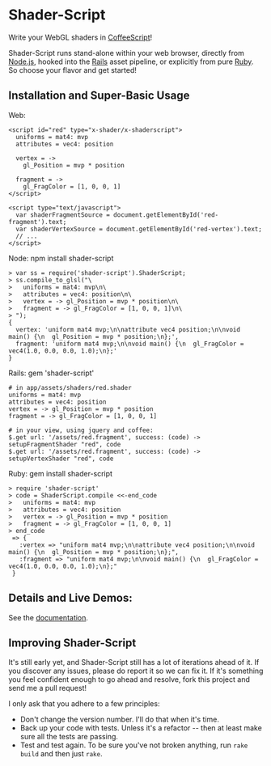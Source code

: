 # Shader-Script

Write your WebGL shaders in [CoffeeScript](http://coffeescript.org)!

Shader-Script runs stand-alone within your web browser, directly from [Node.js](http://nodejs.org), hooked into the [Rails](http://rubyonrails.org) asset pipeline, or explicitly from pure [Ruby](http://ruby-lang.org). So choose your flavor and get started!

## Installation and Super-Basic Usage

Web:
    <script type="text/javascript"
            src="https://sinisterchipmunk.github.com/shader-script/shader-script.js">
    </script>

    <script id="red" type="x-shader/x-shaderscript">
      uniforms = mat4: mvp
      attributes = vec4: position

      vertex = ->
        gl_Position = mvp * position
        
      fragment = ->
        gl_FragColor = [1, 0, 0, 1]
    </script>
    
    <script type="text/javascript">
      var shaderFragmentSource = document.getElementById('red-fragment').text;
      var shaderVertexSource = document.getElementById('red-vertex').text;
      // ...
    </script>

Node:
    npm install shader-script

    > var ss = require('shader-script').ShaderScript;
    > ss.compile_to_glsl("\
    >   uniforms = mat4: mvp\n\
    >   attributes = vec4: position\n\
    >   vertex = -> gl_Position = mvp * position\n\
    >   fragment = -> gl_FragColor = [1, 0, 0, 1]\n\
    > ");
    {
      vertex: 'uniform mat4 mvp;\n\nattribute vec4 position;\n\nvoid main() {\n  gl_Position = mvp * position;\n};',
      fragment: 'uniform mat4 mvp;\n\nvoid main() {\n  gl_FragColor = vec4(1.0, 0.0, 0.0, 1.0);\n};'
    }

Rails:
    gem 'shader-script'

    # in app/assets/shaders/red.shader
    uniforms = mat4: mvp
    attributes = vec4: position
    vertex = -> gl_Position = mvp * position
    fragment = -> gl_FragColor = [1, 0, 0, 1]

    # in your view, using jquery and coffee:
    $.get url: '/assets/red.fragment', success: (code) -> setupFragmentShader "red", code
    $.get url: '/assets/red.fragment', success: (code) -> setupVertexShader "red", code

Ruby:
    gem install shader-script
    
    > require 'shader-script'
    > code = ShaderScript.compile <<-end_code
    >   uniforms = mat4: mvp
    >   attributes = vec4: position
    >   vertex = -> gl_Position = mvp * position
    >   fragment = -> gl_FragColor = [1, 0, 0, 1]
    > end_code
     => {
       :vertex => "uniform mat4 mvp;\n\nattribute vec4 position;\n\nvoid main() {\n  gl_Position = mvp * position;\n};",
       :fragment => "uniform mat4 mvp;\n\nvoid main() {\n  gl_FragColor = vec4(1.0, 0.0, 0.0, 1.0);\n};"
     }
    
## Details and Live Demos:

See the [documentation](http://sinisterchipmunk.github.com/shader-script).

## Improving Shader-Script

It's still early yet, and Shader-Script still has a lot of iterations ahead of it. If you discover any issues, please do report it so we can fix it. If it's something you feel confident enough to go ahead and resolve, fork this project and send me a pull request!

I only ask that you adhere to a few principles:

  * Don't change the version number. I'll do that when it's time.
  * Back up your code with tests. Unless it's a refactor -- then at least make sure all the tests are passing.
  * Test and test again. To be sure you've not broken anything, run `rake build` and then just `rake`.
